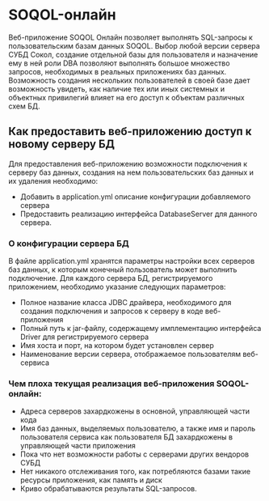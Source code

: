 # SOQOL-онлайн

Веб-приложение SOQOL Онлайн позволяет выполнять SQL-запросы к пользовательским базам данных SOQOL. 
Выбор любой версии сервера СУБД Сокол, создание отдельной базы для пользователя и назначение ему в ней роли DBA позволяют выполнять большое множество запросов,
необходимых в реальных приложениях баз данных.
Возможность создания нескольких пользователей в своей базе дает возможность увидеть, как наличие тех или иных системных и объектных привилегий влияет на его доступ к объектам различных схем БД.

## Как предоставить веб-приложению доступ к новому серверу БД
Для предоставления веб-приложению возможности подключения к серверу баз данных, создания на нем пользовательских баз данных и их удаления необходимо:
- Добавить в application.yml описание конфигурации добавляемого сервера
- Предоставить реализацию интерфейса DatabaseServer для данного сервера.


### О конфигурации сервера БД
 В файле application.yml хранятся параметры настройки всех серверов баз данных,
 к которым конечный пользователь может выполнить подключение. 
 Для каждого сервера БД, регистрируемого приложением, необходимо указание следующих параметров:
 - Полное название класса JDBC драйвера, необходимого для создания подключения и запросов к серверу в коде веб-приложения
 - Полный путь к jar-файлу, содержащему имплементацию интерфейса Driver для регистрируемого сервера
 - Имя хоста и порт, на котором будет установлен сервер
 - Наименование версии сервера, отображаемое пользователям веб-сервиса


 ### Чем плоха текущая реализация веб-приложения SOQOL-онлайн:
- Адреса серверов захардкожены в основной, управляющей части кода
- Имя баз данных, выделяемых пользователю, а также имя и пароль пользователя сервиса как пользователя БД захардкожены в управляющей части приложения
- Пока что нет возможности работы с серверами других вендоров СУБД
- Нет никакого отслеживания того, как потребляются базами такие ресурсы приложения, как память и диск
- Криво обрабатываются результаты SQL-запросов.
